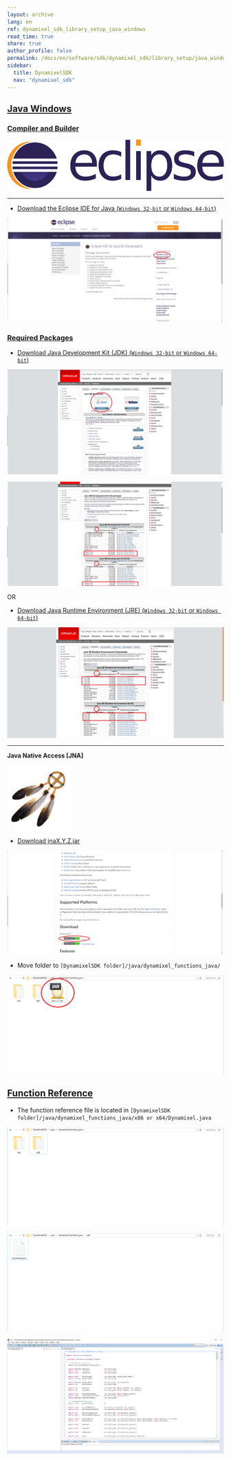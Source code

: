 ```yaml
---
layout: archive
lang: en
ref: dynamixel_sdk_library_setup_java_windows
read_time: true
share: true
author_profile: false
permalink: /docs/en/software/sdk/dynamixel_sdk/library_setup/java_windows
sidebar:
  title: DynamixelSDK
  nav: "dynamixel_sdk"
---
```


<div style="counter-reset: h2 10"></div>
<div style="counter-reset: h1 2"></div>

## [Java Windows](#java-windows)

### [Compiler and Builder](#compiler-and-builder)

![](https://github.com/ROBOTIS-GIT/ROBOTIS-Documents/blob/master/wiki-images/DynamixelSDK/3.SourcePreparation/Compiler%20and%20Builder/Java/eclipse.png)

------------------------------------------------------------------------------------

* [Download the Eclipse IDE for Java (`Windows 32-bit` or `Windows 64-bit`)](http://www.eclipse.org/downloads/packages/eclipse-ide-java-ee-developers/neonr)

![](https://github.com/ROBOTIS-GIT/ROBOTIS-Documents/blob/master/wiki-images/DynamixelSDK/3.SourcePreparation/Compiler%20and%20Builder/Java/a1.png)

### [Required Packages](#required-packages)

* [Download Java Development Kit (JDK) (`Windows 32-bit` or `Windows 64-bit`)](http://www.oracle.com/technetwork/java/javase/downloads/index.html)

![](https://github.com/ROBOTIS-GIT/ROBOTIS-Documents/blob/master/wiki-images/DynamixelSDK/3.SourcePreparation/Compiler%20and%20Builder/Java/b1.png)

![](https://github.com/ROBOTIS-GIT/ROBOTIS-Documents/blob/master/wiki-images/DynamixelSDK/3.SourcePreparation/Compiler%20and%20Builder/Java/b2.png)

OR

* [Download Java Runtime Environment (JRE) (`Windows 32-bit` or `Windows 64-bit`)](http://www.oracle.com/technetwork/java/javase/downloads/jre8-downloads-2133155.html)

![](https://github.com/ROBOTIS-GIT/ROBOTIS-Documents/blob/master/wiki-images/DynamixelSDK/3.SourcePreparation/Compiler%20and%20Builder/Java/linux/b3.png)

------------------------------------------------------------------------------------

**Java Native Access [JNA]**

![](https://github.com/ROBOTIS-GIT/ROBOTIS-Documents/blob/master/wiki-images/DynamixelSDK/3.SourcePreparation/Compiler%20and%20Builder/Java/jna.jpg)

* [Download jnaX.Y.Z.jar](https://github.com/java-native-access/jna)

![](https://github.com/ROBOTIS-GIT/ROBOTIS-Documents/blob/master/wiki-images/DynamixelSDK/3.SourcePreparation/Compiler%20and%20Builder/Java/b4.png)

* Move folder to `[DynamixelSDK folder]/java/dynamixel_functions_java/` 

![](https://github.com/ROBOTIS-GIT/ROBOTIS-Documents/blob/master/wiki-images/DynamixelSDK/3.SourcePreparation/Compiler%20and%20Builder/Java/b5.png)

## [Function Reference](#function-reference)

* The function reference file is located in `[DynamixelSDK folder]/java/dynamixel_functions_java/x86 or x64/Dynamixel.java`

![](https://github.com/ROBOTIS-GIT/ROBOTIS-Documents/blob/master/wiki-images/DynamixelSDK/3.SourcePreparation/Compiler%20and%20Builder/Java/2.png)

![](https://github.com/ROBOTIS-GIT/ROBOTIS-Documents/blob/master/wiki-images/DynamixelSDK/3.SourcePreparation/Compiler%20and%20Builder/Java/3.png)

![](https://github.com/ROBOTIS-GIT/ROBOTIS-Documents/blob/master/wiki-images/DynamixelSDK/3.SourcePreparation/Compiler%20and%20Builder/Java/1.png)